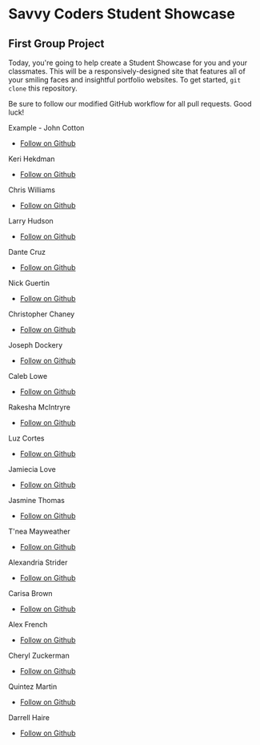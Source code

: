 # Savvy Coders Student Showcase
## First Group Project

Today, you're going to help create a Student Showcase for you and your classmates. This will be a responsively-designed site that features all of your smiling faces and insightful portfolio websites. To get started, `git clone` this repository.

Be sure to follow our modified GitHub workflow for all pull requests. Good luck!

Example - John Cotton
+ [Follow on Github](https://github.com/thejohncotton)

Keri Hekdman
+ [Follow on Github]()

Chris Williams
+ [Follow on Github]()

Larry Hudson
+ [Follow on Github]()

Dante Cruz
+ [Follow on Github]()

Nick Guertin
+ [Follow on Github]()

Christopher Chaney
+ [Follow on Github]()

Joseph Dockery
+ [Follow on Github]()

Caleb Lowe
+ [Follow on Github]()

Rakesha McIntryre
+ [Follow on Github]()

Luz Cortes
+ [Follow on Github]()

Jamiecia Love
+ [Follow on Github]()

Jasmine Thomas
+ [Follow on Github]()

T'nea Mayweather
+ [Follow on Github](https://github.com/TMayweather/)

Alexandria Strider
+ [Follow on Github]()

Carisa Brown
+ [Follow on Github]()

Alex French
+ [Follow on Github]()

Cheryl Zuckerman
+ [Follow on Github]()

Quintez Martin
+ [Follow on Github]()

Darrell Haire
+ [Follow on Github]()
